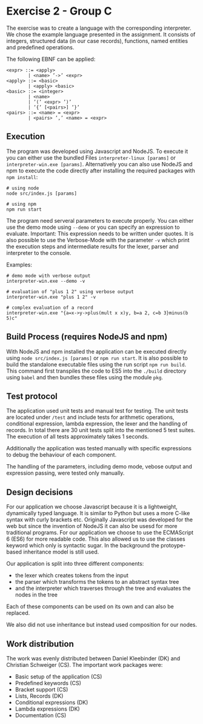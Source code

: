 # Exercise 2 - Group C

The exercise was to create a language with the corresponding interpreter.
We chose the example language presented in the assignment.
It consists of integers, structured data (in our case records), functions, named entities and predefined operations.

The following EBNF can be applied:
```
<expr> ::= <apply>
        | <name> ’->’ <expr>
<apply> ::= <basic>
        | <apply> <basic>
<basic> ::= <integer>
        | <name>
        | ’(’ <expr> ’)’
        | ’{’ [<pairs>] ’}’
<pairs> ::= <name> = <expr>
        | <pairs> ’,’ <name> = <expr>
```

## Execution
The program was developed using Javascript and NodeJS.
To execute it you can either use the bundled Files `interpreter-linux [params]` or `interpreter-win.exe [params]`.
Alternatively you can also use NodeJS and npm to execute the code directly after installing the required packages with `npm install`:
```
# using node
node src/index.js [params]

# using npm
npm run start
```

The program need serveral parameters to execute properly. You can either use the demo mode using `--demo` or you can specify an expression to evaluate. 
Important: This expression needs to be written under quotes.
It is also possible to use the Verbose-Mode with the parameter `-v` which print the execution steps and intermediate results for the lexer, parser and interpreter to the console.

Examples:
```
# demo mode with verbose output
interpreter-win.exe --demo -v

# evaluation of "plus 1 2" using verbose output
interpreter-win.exe "plus 1 2" -v

# complex evaluation of a record
interpreter-win.exe "{a=x->y->plus(mult x x)y, b=a 2, c=b 3}minus(b 5)c"
```

## Build Process (requires NodeJS and npm)
With NodeJS and npm installed the application can be executed directly using `node src/index.js [params]` or `npm run start`.
It is also possible to build the standalone executable files using the run script `npm run build`.
This command first transpiles the code to ES5 into the `./build` directory using `babel` and then bundles these files using the module `pkg`.

## Test protocol
The application used unit tests and manual test for testing.
The unit tests are located under `/test` and include tests for arithmetic operations, conditional expression, lambda expression, the lexer and the handling of records.
In total there are 30 unit tests split into the mentioned 5 test suites.
The execution of all tests approximately takes 1 seconds.

Additionally the application was tested manually with specific expressions to debug the behaviour of each component.

The handling of the parameters, including demo mode, vebose output and expression passing, were tested only manually.

## Design decisions
For our application we choose Javascript because it is a lightweight, dynamically typed language.
It is similar to Python but uses a more C-like syntax with curly brackets etc.
Originally Javascript was developed for the web but since the invention of NodeJS it can also be usesd for more traditional programs.
For our application we choose to use the ECMAScript 6 (ES6) for more readable code. This also allowed us to use the classes keyword which only is syntactic sugar. In the background the protoype-based inheritance model is still used.

Our application is split into three different components: 
* the lexer which creates tokens from the input
* the parser which transforms the tokens to an abstract syntax tree
* and the interpreter which traverses through the tree and evaluates the nodes in the tree

Each of these components can be used on its own and can also be replaced.

We also did not use inheritance but instead used composition for our nodes.

## Work distribution
The work was evenly distributed between Daniel Kleebinder (DK) and Christian Schweiger (CS).
The important work packages were:
* Basic setup of the application (CS)
* Predefined keywords (CS)
* Bracket support (CS)
* Lists, Records (DK)
* Conditional expressions (DK)
* Lambda expressions (DK)
* Documentation (CS)